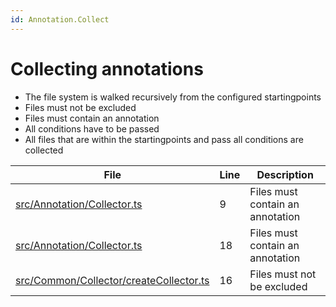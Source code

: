 ```yaml
---
id: Annotation.Collect
---
```


# Collecting annotations

-   The file system is walked recursively from the configured startingpoints
-   Files must not be excluded
-   Files must contain an annotation
-   All conditions have to be passed
-   All files that are within the startingpoints and pass all conditions are collected

<div class="tracey">

| File                                                                                            | Line | Description                      |
| ----------------------------------------------------------------------------------------------- | ---- | -------------------------------- |
| [src/Annotation/Collector.ts](../../../src/Annotation/Collector.ts#L9)                          | 9    | Files must contain an annotation |
| [src/Annotation/Collector.ts](../../../src/Annotation/Collector.ts#L18)                         | 18   | Files must contain an annotation |
| [src/Common/Collector/createCollector.ts](../../../src/Common/Collector/createCollector.ts#L16) | 16   | Files must not be excluded       |

</div>
